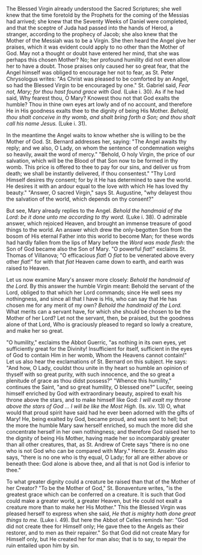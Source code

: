 
The Blessed Virgin already understood the Sacred Scriptures; she well knew that the time foretold by the Prophets for the coming of the Messias had arrived; she knew that the Seventy Weeks of Daniel were completed, and that the sceptre of Juda had passed into the hands of Herod, a stranger, according to the prophecy of Jacob; she also knew that the Mother of the Messiah was to be a Virgin. She then heard the Angel give her praises, which it was evident could apply to no other than the Mother of God. May not a thought or doubt have entered her mind, that she was perhaps this chosen Mother? No; her profound humility did not even allow her to have a doubt. Those praises only caused her so great fear, that the Angel himself was obliged to encourage her not to fear, as St. Peter Chrysologus writes: \"As Christ was pleased to be comforted by an Angel, so had the Blessed Virgin to be encouraged by one.\" St. Gabriel said, *Fear not, Mary; for thou hast found grace with God.* (Luke i. 30). As if he had said, Why fearest thou, O Mary? Knowest thou not that God exalts the humble? Thou in thine own eyes art lowly and of no account, and therefore He in His goodness exalts thee to the dignity of being His Mother. *Behold, thou shalt conceive in thy womb, and shalt bring forth a Son; and thou shalt call his name Jesus.* (Luke i. 31).

In the meantime the Angel waits to know whether she is willing to be the Mother of God. St. Bernard addresses her, saying: \"The Angel awaits thy reply; and we also, O Lady, on whom the sentence of condemnation weighs so heavily, await the word of mercy.\" \"Behold, O holy Virgin, the price of our salvation, which will be the Blood of that Son now to be formed in thy womb. This price is offered to thee to pay for our sins, and deliver us from death; we shall be instantly delivered, if thou consentest.\" \"Thy Lord Himself desires thy consent; for by it He has determined to save the world. He desires it with an ardour equal to the love with which He has loved thy beauty.\" \"Answer, O sacred Virgin,\" says St. Augustine, \"why delayest thou the salvation of the world, which depends on thy consent?\"

But see, Mary already replies to the Angel. *Behold the handmaid of the Lord: be it done unto me according to thy word.* (Luke i. 38). O admirable answer, which rejoiced Heaven, and brought an immense treasure of good things to the world. An answer which drew the only-begotten Son from the bosom of His eternal Father into this world to become Man; for these words had hardly fallen from the lips of Mary before the *Word was made flesh*: the Son of God became also the Son of Mary. \"O powerful *fiat*!\" exclaims St. Thomas of Villanova; \"O efficacious *fiat*! O *fiat* to be venerated above every other *fiat*!\" for with that *fiat* Heaven came down to earth, and earth was raised to Heaven.

Let us now examine Mary\'s answer more closely: *Behold the handmaid of the Lord.* By this answer the humble Virgin meant: Behold the servant of the Lord, obliged to that which her Lord commands; since He well sees my nothingness, and since all that I have is His, who can say that He has chosen me for any merit of my own? *Behold the handmaid of the Lord.* What merits can a servant have, for which she should be chosen to be the Mother of her Lord? Let not the servant, then, be praised, but the goodness alone of that Lord, Who is graciously pleased to regard so lowly a creature, and make her so great.

\"O humility,\" exclaims the Abbot Guerric, \"as nothing in its own eyes, yet sufficiently great for the Divinity! Insufficient for itself, sufficient in the eyes of God to contain Him in her womb, Whom the Heavens cannot contain!\" Let us also hear the exclamations of St. Bernard on this subject. He says: \"And how, O Lady, couldst thou unite in thy heart so humble an opinion of thyself with so great purity, with such innocence, and the so great a plenitude of grace as thou didst possess?\" \"Whence this humility,\" continues the Saint, \"and so great humility, O blessed one?\" Lucifer, seeing himself enriched by God with extraordinary beauty, aspired to exalt his throne above the stars, and to make himself like God: *I will exalt my throne above the stars of God ... I will be like the Most High.* (Is. xiv. 13) O, what would that proud spirit have said had he ever been adorned with the gifts of Mary! He, being exalted by God, became proud, and was sent to hell; but the more the humble Mary saw herself enriched, so much the more did she concentrate herself in her own nothingness; and therefore God raised her to the dignity of being His Mother, having made her so incomparably greater than all other creatures, that, as St. Andrew of Crete says \"there is no one who is not God who can be compared with Mary.\" Hence St. Anselm also says, \"there is no one who is thy equal, O Lady; for all are either above or beneath thee: God alone is above thee, and all that is not God is inferior to thee.\"

To what greater dignity could a creature be raised than that of the Mother of her Creator? \"To be the Mother of God,\" St. Bonaventure writes, \"is the greatest grace which can be conferred on a creature. It is such that God could make a greater world, a greater Heaven, but He could not exalt a creature more than to make her His Mother.\" This the Blessed Virgin was pleased herself to express when she said, *He that is mighty hath done great things to me.* (Luke i. 49). But here the Abbot of Celles reminds her: \"God did not create thee for Himself only; He gave thee to the Angels as their restorer, and to men as their repairer.\" So that God did not create Mary for Himself only, but He created her for man also; that is to say, to repair the ruin entailed upon him by sin.

